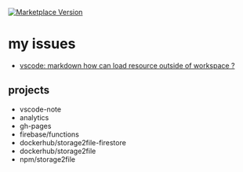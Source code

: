 [![Marketplace Version](https://vsmarketplacebadge.apphb.com/version/shinhwagk.vscode-note.svg)](https://marketplace.visualstudio.com/items?itemName=shinhwagk.vscode-note)

# my issues
- [vscode: markdown how can load resource outside of workspace ?](https://github.com/microsoft/vscode/issues/74707)

## projects
- vscode-note
- analytics
- gh-pages
- firebase/functions
- dockerhub/storage2file-firestore
- dockerhub/storage2file
- npm/storage2file
